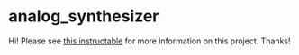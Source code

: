 # analog_synthesizer

Hi! Please see [this instructable]([https://link-url-here.org](https://www.instructables.com/MIDI-Controlled-Analog-Synthesizer/)https://www.instructables.com/MIDI-Controlled-Analog-Synthesizer/) for more information on this project. Thanks!
